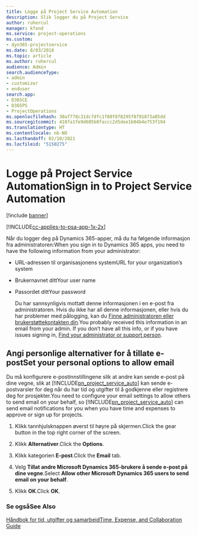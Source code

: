 ```yaml
---
title: Logge på Project Service Automation
description: Slik logger du på Project Service
author: ruhercul
manager: kfend
ms.service: project-operations
ms.custom:
- dyn365-projectservice
ms.date: 8/03/2018
ms.topic: article
ms.author: ruhercul
audience: Admin
search.audienceType:
- admin
- customizer
- enduser
search.app:
- D365CE
- D365PS
- ProjectOperations
ms.openlocfilehash: 30af778c31dc7dfc1f80f8f8295f8791873a05dd
ms.sourcegitcommit: 418fa1fe9d605b8faccc2d5dee1b04b4e753f194
ms.translationtype: HT
ms.contentlocale: nb-NO
ms.lasthandoff: 02/10/2021
ms.locfileid: "5150275"
---
```

# <a name="sign-in-to-project-service-automation"></a><span data-ttu-id="7c662-103">Logge på Project Service Automation</span><span class="sxs-lookup"><span data-stu-id="7c662-103">Sign in to Project Service Automation</span></span>

[!include [banner](../includes/psa-now-project-operations.md)]

[!INCLUDE[cc-applies-to-psa-app-1x-2x](../includes/cc-applies-to-psa-app-1x-2x.md)]

<span data-ttu-id="7c662-104">Når du logger deg på Dynamics 365-apper, må du ha følgende informasjon fra administratoren:</span><span class="sxs-lookup"><span data-stu-id="7c662-104">When you sign in to Dynamics 365 apps, you need to have the following information from your administrator:</span></span>  
  
- <span data-ttu-id="7c662-105">URL-adressen til organisasjonens system</span><span class="sxs-lookup"><span data-stu-id="7c662-105">URL for your organization’s system</span></span>  
  
- <span data-ttu-id="7c662-106">Brukernavnet ditt</span><span class="sxs-lookup"><span data-stu-id="7c662-106">Your user name</span></span>  
  
- <span data-ttu-id="7c662-107">Passordet ditt</span><span class="sxs-lookup"><span data-stu-id="7c662-107">Your password</span></span>  
  
  <span data-ttu-id="7c662-108">Du har sannsynligvis mottatt denne informasjonen i en e-post fra administratoren. Hvis du ikke har all denne informasjonen, eller hvis du har problemer med pålogging, kan du [Finne administratoren eller brukerstøttekontakten din](https://docs.microsoft.com/dynamics365/customerengagement/on-premises/basics/find-administrator-support).</span><span class="sxs-lookup"><span data-stu-id="7c662-108">You probably received this information in an email from your admin. If you don’t have all this info, or if you have issues signing in, [Find your administrator or support person](https://docs.microsoft.com/dynamics365/customerengagement/on-premises/basics/find-administrator-support).</span></span>  
  
## <a name="set-your-personal-options-to-allow-email"></a><span data-ttu-id="7c662-109">Angi personlige alternativer for å tillate e-post</span><span class="sxs-lookup"><span data-stu-id="7c662-109">Set your personal options to allow email</span></span>  
 <span data-ttu-id="7c662-110">Du må konfigurere e-postinnstillingene slik at andre kan sende e-post på dine vegne, slik at [!INCLUDE[pn_project_service_auto](../includes/pn-project-service-auto.md)] kan sende e-postvarsler for deg når du har tid og utgifter til å godkjenne eller registrere deg for prosjekter.</span><span class="sxs-lookup"><span data-stu-id="7c662-110">You need to configure your email settings to allow others to send email on your behalf, so [!INCLUDE[pn_project_service_auto](../includes/pn-project-service-auto.md)] can send email notifications for you when you have time and expenses to approve or sign up for projects.</span></span>  
  
1.  <span data-ttu-id="7c662-111">Klikk tannhjulsknappen øverst til høyre på skjermen.</span><span class="sxs-lookup"><span data-stu-id="7c662-111">Click the gear button in the top right corner of the screen.</span></span>  
  
2.  <span data-ttu-id="7c662-112">Klikk **Alternativer**.</span><span class="sxs-lookup"><span data-stu-id="7c662-112">Click the **Options**.</span></span>  
  
3.  <span data-ttu-id="7c662-113">Klikk kategorien **E-post**.</span><span class="sxs-lookup"><span data-stu-id="7c662-113">Click the **Email** tab.</span></span>  
  
4.  <span data-ttu-id="7c662-114">Velg **Tillat andre Microsoft Dynamics 365-brukere å sende e-post på dine vegne**.</span><span class="sxs-lookup"><span data-stu-id="7c662-114">Select **Allow other Microsoft Dynamics 365 users to send email on your behalf**.</span></span>  
  
5.  <span data-ttu-id="7c662-115">Klikk **OK**.</span><span class="sxs-lookup"><span data-stu-id="7c662-115">Click **OK**.</span></span>  
  
### <a name="see-also"></a><span data-ttu-id="7c662-116">Se også</span><span class="sxs-lookup"><span data-stu-id="7c662-116">See Also</span></span>  
 [<span data-ttu-id="7c662-117">Håndbok for tid, utgifter og samarbeid</span><span class="sxs-lookup"><span data-stu-id="7c662-117">Time, Expense, and Collaboration Guide</span></span>](../psa/time-expense-collaboration-guide.md)
